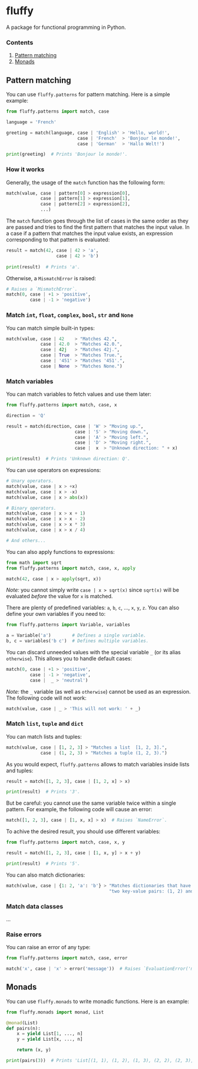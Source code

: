 # fluffy

A package for functional programming in Python.

### Contents

1. [Pattern matching](#pattern-matching)
1. [Monads](#monads)

## Pattern matching
You can use `fluffy.patterns` for pattern matching.
Here is a simple example:
``` python
from fluffy.patterns import match, case

language = 'French'

greeting = match(language, case | 'English' > 'Hello, world!',
                           case | 'French'  > 'Bonjour le monde!',
                           case | 'German'  > 'Hallo Welt!')

print(greeting)  # Prints 'Bonjour le monde!'.
```

### How it works
Generally, the usage of the `match` function has the following form:
``` python
match(value, case | pattern[0] > expression[0],
             case | pattern[1] > expression[1],
             case | pattern[2] > expression[2],
             ...)
```

The `match` function goes through the list of cases in the same order as they are passed and tries to find the first pattern that matches the input value.
In a case if a pattern that matches the input value exists, an expression corresponding to that pattern is evaluated:
``` python
result = match(42, case | 42 > 'a',
                   case | 42 > 'b')
                   
print(result)  # Prints 'a'.
```
Otherwise, a `MismatchError` is raised:
``` python
# Raises a `MismatchError`.
match(0, case | +1 > 'positive',
         case | -1 > 'negative')
```

### Match `int`, `float`, `complex`, `bool`, `str` and `None`
You can match simple built-in types:
``` python
match(value, case | 42    > "Matches 42.",
             case | 42.0  > "Matches 42.0.",
             case | 42j   > "Matches 42j.",
             case | True  > "Matches True.",
             case | '451' > "Matches '451'.",
             case | None  > "Matches None.")
```


### Match variables
You can match variables to fetch values and use them later:
``` python
from fluffy.patterns import match, case, x

direction = 'Q'

result = match(direction, case | 'W' > "Moving up.",
                          case | 'S' > "Moving down.",
                          case | 'A' > "Moving left.",
                          case | 'D' > "Moving right.",
                          case |  x  > "Unknown direction: " + x)

print(result)  # Prints 'Unknown direction: Q'.
```

You can use operators on expressions:
``` python
# Unary operators.
match(value, case | x > +x)
match(value, case | x > -x)
match(value, case | x > abs(x))

# Binary operators.
match(value, case | x > x + 1)
match(value, case | x > x - 2)
match(value, case | x > x * 3)
match(value, case | x > x / 4)

# And others...
```

You can also apply functions to expressions:
``` python
from math import sqrt
from fluffy.patterns import match, case, x, apply

match(42, case | x > apply(sqrt, x))
```

_Note:_ you cannot simply write `case | x > sqrt(x)` since `sqrt(x)` will be evaluated _before_ the value for `x` is matched.

There are plenty of predefined variables: `a`, `b`, `c`, ..., `x`, `y`, `z`.
You can also define your own variables if you need to:
``` python
from fluffy.patterns import Variable, variables

a = Variable('a')        # Defines a single variable.
b, c = variables('b c')  # Defines multiple variables.
```

You can discard unneeded values with the special variable `_` (or its alias `otherwise`).
This allows you to handle default cases:
``` python
match(0, case | +1 > 'positive',
         case | -1 > 'negative',
         case |  _ > 'neutral')
```

_Note:_ the `_` variable (as well as `otherwise`) cannot be used as an expression. The following code will not work:
``` python
match(value, case | _ > 'This will not work: ' + _)
```

### Match `list`, `tuple` and `dict`
You can match lists and tuples:
``` python
match(value, case | [1, 2, 3] > "Matches a list  [1, 2, 3].",
             case | (1, 2, 3) > "Matches a tuple (1, 2, 3).")
```

As you would expect, `fluffy.patterns` allows to match variables inside lists and tuples:
``` python
result = match([1, 2, 3], case | [1, 2, x] > x)

print(result)  # Prints '3'.
```

But be careful: you cannot use the same variable twice within a single pattern. For example, the following code will cause an error:
``` python
match([1, 2, 3], case | [1, x, x] > x)  # Raises `NameError`.
```

To achive the desired result, you should use different variables:
``` python
from fluffy.patterns import match, case, x, y

result = match([1, 2, 3], case | [1, x, y] > x + y)

print(result)  # Prints '5'.
```

You can also match dictionaries:
``` python
match(value, case | {1: 2, 'a': 'b'} > "Matches dictionaries that have exactly "
                                       "two key-value pairs: (1, 2) and ('a', 'b').")
```

### Match data classes
...

### Raise errors
You can raise an error of any type:
``` python
from fluffy.patterns import match, case, error

match('x', case | 'x' > error('message'))  # Raises `EvaluationError('message')`.
```

## Monads
You can use `fluffy.monads` to write monadic functions.
Here is an example:
``` python
from fluffy.monads import monad, List

@monad(List)
def pairs(n):
    x = yield List[1, ..., n]
    y = yield List[x, ..., n]

    return (x, y)

print(pairs(3))  # Prints 'List[(1, 1), (1, 2), (1, 3), (2, 2), (2, 3), (3, 3)]'.
```
